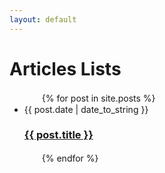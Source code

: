 ```yaml
---
layout: default
---
```

# Articles Lists

<ul>
　　{% for post in site.posts %}
　　　　<li>{{ post.date | date_to_string }} <a href="{{ site.baseurl }}{{ post.url }}"><h3>{{ post.title }}</h3></a></li>
　　{% endfor %}
</ul>